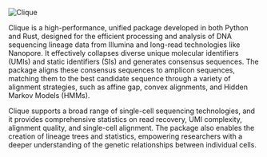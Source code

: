 ![Clique](https://github.com/mckennalab/clique/raw/main/clique_logo.png)

Clique is a high-performance, unified package developed in both Python and Rust, designed for the efficient processing and analysis of DNA sequencing lineage data from Illumina and long-read technologies like Nanopore. It effectively collapses diverse unique molecular identifiers (UMIs) and static identifiers (SIs) and generates consensus sequences. The package aligns these consensus sequences to amplicon sequences, matching them to the best candidate sequence through a variety of alignment strategies, such as affine gap, convex alignments, and Hidden Markov Models (HMMs).

Clique supports a broad range of single-cell sequencing technologies, and it provides comprehensive statistics on read recovery, UMI complexity, alignment quality, and single-cell alignment. The package also enables the creation of lineage trees and statistics, empowering researchers with a deeper understanding of the genetic relationships between individual cells.
